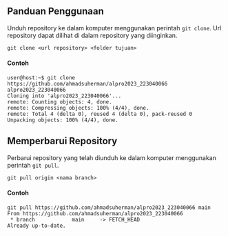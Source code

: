 ## Panduan Penggunaan

Unduh repository ke dalam komputer menggunakan perintah `git clone`. Url
repository dapat dilihat di dalam repository yang diinginkan.

```
git clone <url repository> <folder tujuan>
```

#### Contoh

```
user@host:~$ git clone https://github.com/ahmadsuherman/alpro2023_223040066 alpro2023_223040066
Cloning into 'alpro2023_223040066'...
remote: Counting objects: 4, done.
remote: Compressing objects: 100% (4/4), done.
remote: Total 4 (delta 0), reused 4 (delta 0), pack-reused 0
Unpacking objects: 100% (4/4), done.
```

## Memperbarui Repository

Perbarui repository yang telah diunduh ke dalam komputer menggunakan perintah
`git pull`.

```
git pull origin <nama branch>
```

#### Contoh

```
git pull https://github.com/ahmadsuherman/alpro2023_223040066 main
From https://github.com/ahmadsuherman/alpro2023_223040066
 * branch            main     -> FETCH_HEAD
Already up-to-date.
```
